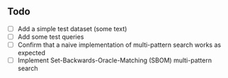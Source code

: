 Todo
----

- [ ] Add a simple test dataset (some text)
- [ ] Add some test queries
- [ ] Confirm that a naive implementation of multi-pattern search works as expected
- [ ] Implement Set-Backwards-Oracle-Matching (SBOM) multi-pattern search
